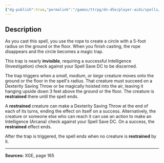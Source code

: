 ```yaml
---
{"dg-publish":true,"permalink":"/games/ttrpg/dn-d5e/player-aids/spells/level-1/snare/","tags":["TTRPG/DND/5e","verbal","somatic","material"]}
---
```



## Description
As you cast this spell, you use the rope to create a circle with a 5-foot radius on the ground or the floor.
When you finish casting, the rope disappears and the circle becomes a magic trap.

This trap is nearly **invisible**, requiring a successful Intelligence (Investigation) check against your Spell Save DC to be discerned.

The trap triggers when a *small*, *medium*, or *large* creature moves onto the ground or the floor in the spell's radius.
That creature must succeed on a Dexterity Saving Throw or be magically hoisted into the air, leaving it hanging upside down 3 feet above the ground or the floor.
The creature is **restrained** there until the spell ends.

A **restrained** creature can make a Dexterity Saving Throw at the end of each of its turns, ending the effect on itself on a success.
Alternatively, the creature or someone else who can reach it can use an action to make an Intelligence (Arcana) check against your Spell Save DC.
On a success, the **restrained** effect ends.

After the trap is triggered, the spell ends when no creature is **restrained** by it.

---

**Sources:** XGE, page 165
